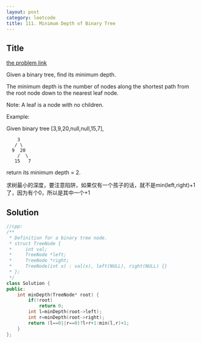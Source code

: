 ```yaml
---
layout: post
category: leetcode
title: 111. Minimum Depth of Binary Tree
---
```

## Title
[the problem link](https://leetcode.com/problems/minimum-depth-of-binary-tree/description/)

Given a binary tree, find its minimum depth.

The minimum depth is the number of nodes along the shortest path from the root node down to the nearest leaf node.

Note: A leaf is a node with no children.

Example:

Given binary tree [3,9,20,null,null,15,7],

	    3
	   / \
	  9  20
	    /  \
	   15   7

return its minimum depth = 2.

求树最小的深度，要注意陷阱，如果仅有一个孩子的话，就不是min(left,right)+1了，因为有个0，所以是其中一个+1

## Solution
```c++
//cpp:
/**
 * Definition for a binary tree node.
 * struct TreeNode {
 *     int val;
 *     TreeNode *left;
 *     TreeNode *right;
 *     TreeNode(int x) : val(x), left(NULL), right(NULL) {}
 * };
 */
class Solution {
public:
    int minDepth(TreeNode* root) {
        if(!root)
            return 0;
        int l=minDepth(root->left);
        int r=minDepth(root->right);
        return (l==0||r==0)?l+r+1:min(l,r)+1;
    }
};
```
